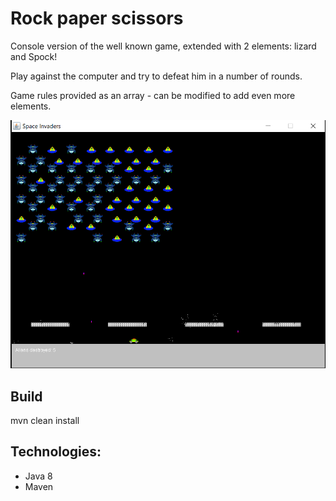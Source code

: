 # Rock paper scissors

Console version of the well known game,
extended with 2 elements: lizard and Spock!

Play against the computer and try to defeat him in a number of rounds.

Game rules provided as an array - can be modified to add even more elements.

![alt text](https://github.com/szymonstuszek/alien-invaders/blob/master/src/main/resources/screens/alien3.PNG)



## Build
mvn clean install

## Technologies:
 - Java 8
 - Maven
